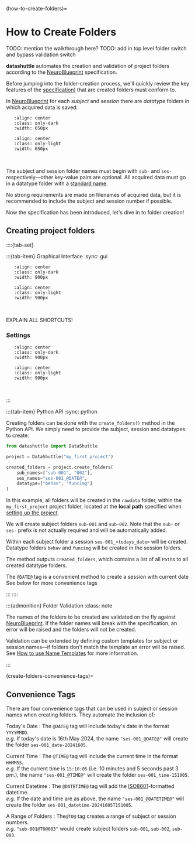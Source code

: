 (how-to-create-folders)=
# How to Create Folders

TODO: mention the walkthrough here?
TODO: add in top level folder switch and bypass validation switch

**datashuttle** automates the creation and validation of project folders
according to the [NeuroBlueprint](https://neuroblueprint.neuroinformatics.dev/)
specification.

Before jumping into the folder-creation process, we'll quickly
review the key features of the
[specification](https://neuroblueprint.neuroinformatics.dev/specification.html))
that are created folders must conform to.

In [NeuroBlueprint](https://neuroblueprint.neuroinformatics.dev/) for each
*subject* and *session* there are *datatype* folders in which acquired
data is saved:

```{image} /_static/NeuroBlueprint_project_tree_dark.png
   :align: center
   :class: only-dark
   :width: 650px
```
```{image} /_static/NeuroBlueprint_project_tree_light.png
   :align: center
   :class: only-light
   :width: 650px
```
<br>


The subject and session folder names must begin with `sub-` and `ses-`
respectively—other key-value pairs are optional. All acquired data must go
in a datatype folder with a
[standard name](https://neuroblueprint.neuroinformatics.dev/specification.html).

No strong requirements are made on filenames of acquired data, but it is recommended
to include the subject and session number if possible.

Now the specification has been introduced, let's dive in to folder creation!


## Creating project folders

::::{tab-set}

:::{tab-item} Graphical Interface
:sync: gui


```{image} /_static/screenshots/how-to-create-folders-example-dark.png
   :align: center
   :class: only-dark
   :width: 900px
```
```{image} /_static/screenshots/how-to-create-folders-example-light.png
   :align: center
   :class: only-light
   :width: 900px
```
<br>

EXPLAIN ALL SHORTCUTS!


### Settings

```{image} /_static/screenshots/how-to-create-folders-settings-dark.png
   :align: center
   :class: only-dark
   :width: 900px
```
```{image} /_static/screenshots/how-to-create-folders-settings-light.png
   :align: center
   :class: only-light
   :width: 900px
```
<br>




:::

:::{tab-item} Python API
:sync: python

Creating folders can be done with the `create_folders()` method in the Python API.
We simply need to provide the subject, session and datatypes to create:

```python
from datashuttle import DataShuttle

project = DataShuttle("my_first_project")

created_folders = project.create_folders(
    sub_names=["sub-001", "002"],
    ses_names="ses-001_@DATE@",
    datatype=["behav", "funcimg"]
)
```

In this example, all folders will be created in the `rawdata` folder,
within the `my_first_project` project folder, located at the **local path**
specified when [setting up the project](make-a-new-project).

We will create subject folders `sub-001` and `sub-002`. Note that
the `sub-` or `ses-` prefix is not actually required and will
be automatically added.

Within each subject folder a session `ses-001_<todays_date>` will be created.
Datatype folders `behav` and `funcimg` will be created in the session folders.

The method outputs `created_folders`, which contains a list of all
`Path`s to all created datatype folders.

The `@DATE@` tag is a convenient method to create a session with current date
See below for more convenience tags

:::
::::

:::{admonition} Folder Validation
:class: note

The names of the folders to be created are validated on the fly against
[NeuroBlueprint](https://neuroblueprint.neuroinformatics.dev/).
If the folder names will break with the specification, an error will
be raised and the folders will not be created.

Validation can be extended by defining custom templates for subject
or session names—if folders don't match the template an error will be raised.
See [How to use Name Templates](how-to-use-name-templates) for more information.

:::

(create-folders-convenience-tags)=
## Convenience Tags

There are four convenience tags that can be used in subject or session
names when creating folders. They automate the inclusion of:

Today's Date
: The `@DATE@` tag will include today's date in the format `YYYYMMDD`. \
    *e.g.* If today's date is 16th May 2024, the name `"ses-001_@DATE@"` will
create the folder `ses-001_date-20241605`.

Current Time
: The `@TIME@` tag will include the current time in the format `HHMMSS`. \
    *e.g.* If the current time is `15:10:05` (i.e. 10 minutes and 5 seconds past 3 pm.),
the name `"ses-001_@TIME@"` will create the folder `ses-001_time-151005`.

Current Datetime
: The `@DATETIME@` tag will add the
[ISO8601](https://en.wikipedia.org/wiki/ISO_8601)-formatted datetime. \
    *e.g.* If the date and time are as above, the name `"ses-001_@DATETIME@"` will
create the folder `ses-001_datetime-20241605T151005`.

A Range of Folders
: The`@TO@` tag creates a range of subject or session numbers. \
    *e.g.* `"sub-001@TO@003"` would create subject folders `sub-001`, `sub-002`, `sub-003`.
